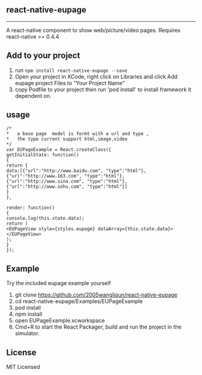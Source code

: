 ## react-native-eupage
---
A react-native component to show web/picture/video pages. Requires react-native >= 0.4.4

## Add to your project 
1. run `npm install react-native-eupage --save`
2. Open your project in XCode, right click on Libraries and click Add eupage project  Files to "Your Project Name"
3. copy Podfile to your project  then run 'pod install' to install framework it dependent on.

## usage

```
/*
*   a base page  model is formt with a url and type ,
*   the type current support html,image,video
*/
var EUPageExample = React.createClass({
getInitialState: function() 
{
return {
data:[{"url":"http://www.baidu.com", "type":"html"},
{"url":"http://www.163.com", "type":"html"},
{"url":"http://www.sina.com", "type":"html"}, 
{"url":"http://www.sohu.com", "type":"html"}]
}
},

render: function() 
{
console.log(this.state.data);
return (
<EUPageView style={styles.eupage} dataArray={this.state.data}>
</EUPageView>
);
} 
});
```

## Example
Try the included eupage example yourself

1. git clone https://github.com/2005wangliqun/react-native-eupage
2. cd react-native-eupage/Examples/EUPageExample
3. pod install
4. npm install
5. open EUPageExample.xcworkspace 
6. Cmd+R to start the React Packager, build and run the project in the simulator.



License
---
MIT Licensed
